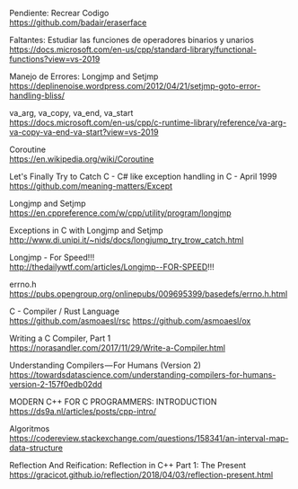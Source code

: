 ﻿
Pendiente: Recrear Codigo <br/>
https://github.com/badair/eraserface

Faltantes: Estudiar las funciones de operadores binarios y unarios <br/>
https://docs.microsoft.com/en-us/cpp/standard-library/functional-functions?view=vs-2019

Manejo de Errores: Longjmp and Setjmp <br/>
https://deplinenoise.wordpress.com/2012/04/21/setjmp-goto-error-handling-bliss/

va_arg, va_copy, va_end, va_start <br/>
https://docs.microsoft.com/en-us/cpp/c-runtime-library/reference/va-arg-va-copy-va-end-va-start?view=vs-2019

Coroutine <br/>
https://en.wikipedia.org/wiki/Coroutine

Let's Finally Try to Catch C - C# like exception handling in C - April 1999 <br/>
https://github.com/meaning-matters/Except

Longjmp and Setjmp <br/>
https://en.cppreference.com/w/cpp/utility/program/longjmp

Exceptions in C with Longjmp and Setjmp <br/>
http://www.di.unipi.it/~nids/docs/longjump_try_trow_catch.html

Longjmp - For Speed!!! <br/>
http://thedailywtf.com/articles/Longjmp--FOR-SPEED!!!

errno.h <br/>
https://pubs.opengroup.org/onlinepubs/009695399/basedefs/errno.h.html

C - Compiler / Rust Language <br/>
https://github.com/asmoaesl/rsc
https://github.com/asmoaesl/ox

Writing a C Compiler, Part 1 <br/>
https://norasandler.com/2017/11/29/Write-a-Compiler.html

Understanding Compilers — For Humans (Version 2) <br/>
https://towardsdatascience.com/understanding-compilers-for-humans-version-2-157f0edb02dd

MODERN C++ FOR C PROGRAMMERS: INTRODUCTION <br/>
https://ds9a.nl/articles/posts/cpp-intro/

Algoritmos <br/>
https://codereview.stackexchange.com/questions/158341/an-interval-map-data-structure

Reflection And Reification: Reflection in C++ Part 1: The Present <br/>
https://gracicot.github.io/reflection/2018/04/03/reflection-present.html

